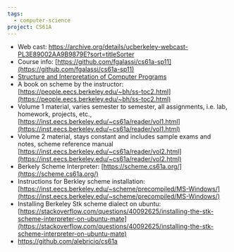 ```yaml
---
tags:
  - computer-science
project: CS61A
---
```

- Web cast: https://archive.org/details/ucberkeley-webcast-PL3E89002AA9B9879E?sort=titleSorter
- Course info: [https://github.com/fgalassi/cs61a-sp11](https://github.com/fgalassi/cs61a-sp11)
- [Structure and Interpretation of Computer Programs](https://mitp-content-server.mit.edu/books/content/sectbyfn/books_pres_0/6515/sicp.zip/full-text/book/book-Z-H-2.html)
- A book on scheme by the instructor: [https://people.eecs.berkeley.edu/~bh/ss-toc2.html](https://people.eecs.berkeley.edu/~bh/ss-toc2.html)
- Volume 1 material, varies semester to semester, all assignments, i.e. lab, homework, projects, etc., [https://inst.eecs.berkeley.edu/~cs61a/reader/vol1.html](https://inst.eecs.berkeley.edu/~cs61a/reader/vol1.html)
- Volume 2 material, stays constant and includes sample exams and notes, scheme reference manual  [https://inst.eecs.berkeley.edu/~cs61a/reader/vol2.html](https://inst.eecs.berkeley.edu/~cs61a/reader/vol2.html)
- Berkely Scheme Interpreter: [https://scheme.cs61a.org/](https://scheme.cs61a.org/)
- Instructions for Berkley scheme installation: [https://inst.eecs.berkeley.edu/~scheme/precompiled/MS-Windows/](https://inst.eecs.berkeley.edu/~scheme/precompiled/MS-Windows/)
- Installing Berkeley Stk scheme dialect on ubuntu: [https://stackoverflow.com/questions/40092625/installing-the-stk-scheme-interpreter-on-ubuntu-mate](https://stackoverflow.com/questions/40092625/installing-the-stk-scheme-interpreter-on-ubuntu-mate)
- https://github.com/alebricio/cs61a